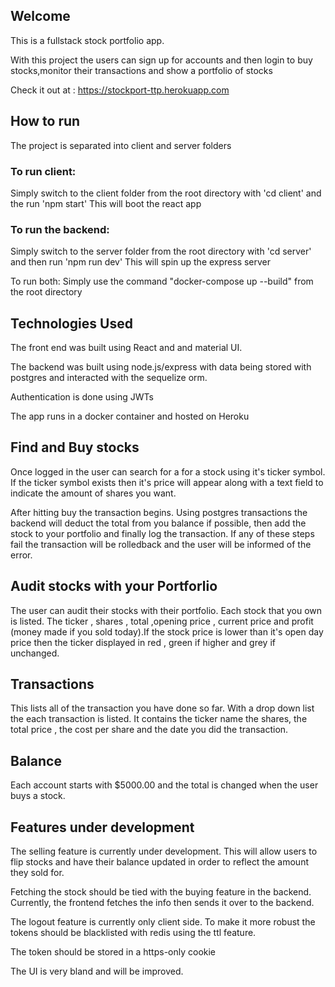 
## Welcome

This is a fullstack stock portfolio app.

With this project the users can sign up for accounts and then login to buy stocks,monitor their transactions and show a portfolio of stocks

Check it out at : https://stockport-ttp.herokuapp.com

## How to run 

The project is separated into client and server folders

### To run client:

Simply switch to the client folder from the root directory with 'cd client' and the run 'npm start'
This will boot the react app

### To run the backend:

Simply switch to the server folder from the root directory with 'cd server' and then run 'npm run dev'
This will spin up the express server

To run both:
Simply use the command "docker-compose up --build" from the root directory

## Technologies Used

The front end was built using React and and material UI.

The backend was built using node.js/express with data being stored with postgres and interacted with the sequelize orm.

Authentication is done using JWTs

The app runs in a docker container and hosted on Heroku

## Find and Buy stocks

Once logged in the user can search for a for a stock using it's ticker symbol. If the ticker symbol exists then it's price will
appear along with a text field to indicate the amount of shares you want.

After hitting buy the transaction begins. Using postgres transactions the backend will deduct the total from you balance if possible,
then add the stock to your portfolio and finally log the transaction. If any of these steps fail the transaction will be rolledback
and the user will be informed of the error.

## Audit stocks with your Portforlio

The user can audit their stocks with their portfolio. Each stock that you own is listed. The ticker , shares , total ,opening price , 
current price and profit (money made if you sold today).If the stock price is lower than it's open day price then the ticker 
displayed in red , green if higher and grey if unchanged.


## Transactions

This lists all of the transaction you have done so far. With a drop down list the each transaction is listed. It contains the ticker name
the shares, the total price , the cost per share and the date you did the transaction.


## Balance

Each account starts with $5000.00 and the total is changed when the user buys a stock.

## Features under development

The selling feature is currently under development. This will allow users to flip stocks and have their balance updated in order to
reflect the amount they sold for.

Fetching the stock should be tied with the buying feature in the backend. Currently, the frontend fetches the info then sends it over to
the backend.

The logout feature is currently only client side. To make it more robust the tokens should be 
blacklisted with redis using the ttl feature.

The token should be stored in a https-only cookie

The UI is very bland and will be improved.
